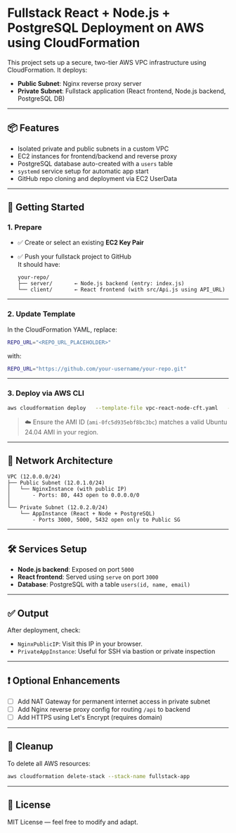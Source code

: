 # Fullstack React + Node.js + PostgreSQL Deployment on AWS using CloudFormation

This project sets up a secure, two-tier AWS VPC infrastructure using CloudFormation. It deploys:

- **Public Subnet**: Nginx reverse proxy server
- **Private Subnet**: Fullstack application (React frontend, Node.js backend, PostgreSQL DB)

---

## 📦 Features

- Isolated private and public subnets in a custom VPC  
- EC2 instances for frontend/backend and reverse proxy  
- PostgreSQL database auto-created with a `users` table  
- `systemd` service setup for automatic app start  
- GitHub repo cloning and deployment via EC2 UserData  

---

## 🚀 Getting Started

### 1. **Prepare**

- ✅ Create or select an existing **EC2 Key Pair**  
- ✅ Push your fullstack project to GitHub  
  It should have:

  ```
  your-repo/
  ├── server/       ← Node.js backend (entry: index.js)
  └── client/       ← React frontend (with src/Api.js using API_URL)
  ```

---

### 2. **Update Template**

In the CloudFormation YAML, replace:
```bash
REPO_URL="<REPO_URL_PLACEHOLDER>"
```
with:
```bash
REPO_URL="https://github.com/your-username/your-repo.git"
```

---

### 3. **Deploy via AWS CLI**

```bash
aws cloudformation deploy   --template-file vpc-react-node-cft.yaml   --stack-name fullstack-app   --parameter-overrides KeyName=your-key-name   --capabilities CAPABILITY_NAMED_IAM
```

> ☁️ Ensure the AMI ID (`ami-0fc5d935ebf8bc3bc`) matches a valid Ubuntu 24.04 AMI in your region.

---

## 🔧 Network Architecture

```
VPC (12.0.0.0/24)
├── Public Subnet (12.0.1.0/24)
│   └── NginxInstance (with public IP)
│       - Ports: 80, 443 open to 0.0.0.0/0
│
└── Private Subnet (12.0.2.0/24)
    └── AppInstance (React + Node + PostgreSQL)
        - Ports 3000, 5000, 5432 open only to Public SG
```

---

## 🛠 Services Setup

- **Node.js backend**: Exposed on port `5000`  
- **React frontend**: Served using `serve` on port `3000`  
- **Database**: PostgreSQL with a table `users(id, name, email)`  

---

## ✅ Output

After deployment, check:

- `NginxPublicIP`: Visit this IP in your browser.  
- `PrivateAppInstance`: Useful for SSH via bastion or private inspection  

---

## ❗ Optional Enhancements

- [ ] Add NAT Gateway for permanent internet access in private subnet  
- [ ] Add Nginx reverse proxy config for routing `/api` to backend  
- [ ] Add HTTPS using Let's Encrypt (requires domain)  

---

## 🧼 Cleanup

To delete all AWS resources:

```bash
aws cloudformation delete-stack --stack-name fullstack-app
```

---

## 📄 License

MIT License — feel free to modify and adapt.
